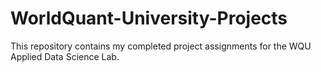 # WorldQuant-University-Projects
This repository contains my completed project assignments for the WQU Applied Data Science Lab.
